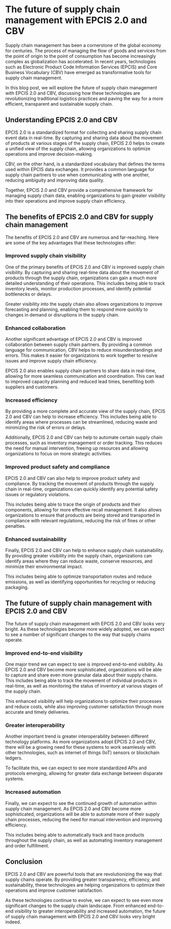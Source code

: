 # The future of supply chain management with EPCIS 2.0 and CBV

Supply chain management has been a cornerstone of the global economy for centuries. The process of managing the flow of goods and services from the point of origin to the point of consumption has become increasingly complex as globalization has accelerated. In recent years, technologies such as Electronic Product Code Information Services (EPCIS) and Core Business Vocabulary (CBV) have emerged as transformative tools for supply chain management.

In this blog post, we will explore the future of supply chain management with EPCIS 2.0 and CBV, discussing how these technologies are revolutionizing traditional logistics practices and paving the way for a more efficient, transparent and sustainable supply chain.

## Understanding EPCIS 2.0 and CBV

EPCIS 2.0 is a standardized format for collecting and sharing supply chain event data in real-time. By capturing and sharing data about the movement of products at various stages of the supply chain, EPCIS 2.0 helps to create a unified view of the supply chain, allowing organizations to optimize operations and improve decision-making.

CBV, on the other hand, is a standardized vocabulary that defines the terms used within EPCIS data exchanges. It provides a common language for supply chain partners to use when communicating with one another, reducing ambiguity and improving data quality.

Together, EPCIS 2.0 and CBV provide a comprehensive framework for managing supply chain data, enabling organizations to gain greater visibility into their operations and improve supply chain efficiency.

## The benefits of EPCIS 2.0 and CBV for supply chain management

The benefits of EPCIS 2.0 and CBV are numerous and far-reaching. Here are some of the key advantages that these technologies offer:

### Improved supply chain visibility

One of the primary benefits of EPCIS 2.0 and CBV is improved supply chain visibility. By capturing and sharing real-time data about the movement of products through the supply chain, organizations can gain a much more detailed understanding of their operations. This includes being able to track inventory levels, monitor production processes, and identify potential bottlenecks or delays.

Greater visibility into the supply chain also allows organizations to improve forecasting and planning, enabling them to respond more quickly to changes in demand or disruptions in the supply chain.

### Enhanced collaboration

Another significant advantage of EPCIS 2.0 and CBV is improved collaboration between supply chain partners. By providing a common language for communication, CBV helps to reduce misunderstandings and errors. This makes it easier for organizations to work together to resolve issues and improve supply chain efficiency.

EPCIS 2.0 also enables supply chain partners to share data in real-time, allowing for more seamless communication and coordination. This can lead to improved capacity planning and reduced lead times, benefiting both suppliers and customers.

### Increased efficiency

By providing a more complete and accurate view of the supply chain, EPCIS 2.0 and CBV can help to increase efficiency. This includes being able to identify areas where processes can be streamlined, reducing waste and minimizing the risk of errors or delays.

Additionally, EPCIS 2.0 and CBV can help to automate certain supply chain processes, such as inventory management or order tracking. This reduces the need for manual intervention, freeing up resources and allowing organizations to focus on more strategic activities.

### Improved product safety and compliance

EPCIS 2.0 and CBV can also help to improve product safety and compliance. By tracking the movement of products through the supply chain in real-time, organizations can quickly identify any potential safety issues or regulatory violations.

This includes being able to trace the origin of products and their components, allowing for more effective recall management. It also allows organizations to ensure that products are being stored and transported in compliance with relevant regulations, reducing the risk of fines or other penalties.

### Enhanced sustainability

Finally, EPCIS 2.0 and CBV can help to enhance supply chain sustainability. By providing greater visibility into the supply chain, organizations can identify areas where they can reduce waste, conserve resources, and minimize their environmental impact.

This includes being able to optimize transportation routes and reduce emissions, as well as identifying opportunities for recycling or reducing packaging.

## The future of supply chain management with EPCIS 2.0 and CBV

The future of supply chain management with EPCIS 2.0 and CBV looks very bright. As these technologies become more widely adopted, we can expect to see a number of significant changes to the way that supply chains operate.

### Improved end-to-end visibility

One major trend we can expect to see is improved end-to-end visibility. As EPCIS 2.0 and CBV become more sophisticated, organizations will be able to capture and share even more granular data about their supply chains. This includes being able to track the movement of individual products in real-time, as well as monitoring the status of inventory at various stages of the supply chain.

This enhanced visibility will help organizations to optimize their processes and reduce costs, while also improving customer satisfaction through more accurate and timely deliveries.

### Greater interoperability

Another important trend is greater interoperability between different technology platforms. As more organizations adopt EPCIS 2.0 and CBV, there will be a growing need for these systems to work seamlessly with other technologies, such as internet of things (IoT) sensors or blockchain ledgers.

To facilitate this, we can expect to see more standardized APIs and protocols emerging, allowing for greater data exchange between disparate systems.

### Increased automation

Finally, we can expect to see the continued growth of automation within supply chain management. As EPCIS 2.0 and CBV become more sophisticated, organizations will be able to automate more of their supply chain processes, reducing the need for manual intervention and improving efficiency.

This includes being able to automatically track and trace products throughout the supply chain, as well as automating inventory management and order fulfillment.

## Conclusion

EPCIS 2.0 and CBV are powerful tools that are revolutionizing the way that supply chains operate. By providing greater transparency, efficiency, and sustainability, these technologies are helping organizations to optimize their operations and improve customer satisfaction.

As these technologies continue to evolve, we can expect to see even more significant changes to the supply chain landscape. From enhanced end-to-end visibility to greater interoperability and increased automation, the future of supply chain management with EPCIS 2.0 and CBV looks very bright indeed.
